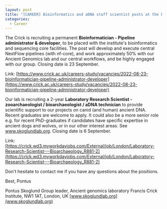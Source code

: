 ```yaml
---
layout: post
title: "[CAREER] Bioinformatics and aDNA staff scientist posts at the Francis Crick Institute"
categories:
  - Career
---
```


The Crick is recruiting a permanent **Bioinformatician - Pipeline administrator & developer**, to be placed with the institute's bioinformatics and sequencing core facilities. The post will develop and execute central NextFlow pipelines (with nf-core), and work approximately 50% with our Ancient Genomics lab and our central workflows, and be highly engaged with our group. Closing date is 23 September.

Link: [https://www.crick.ac.uk/careers-study/vacancies/2022-08-23-bioinformatician-pipeline-administrator-developer](https://www.crick.ac.uk/careers-study/vacancies/2022-08-23-bioinformatician-pipeline-administrator-developer)

Our lab is recruiting a 2-year **Laboratory Research Scientist - zooarchaeologist / bioarchaeologist / aDNA technician** to provide scientific support to our projects on canid (and human) ancient DNA. Recent graduates are welcome to apply. It could also be a more senior role e.g. for recent PhD-graduates if candidates have specific expertise in ancient dogs and wolves, or in our other interest areas. See www.skoglundlab.org. Closing date is 6 September.

Link: [https://crick.wd3.myworkdayjobs.com/External/job/London/Laboratory-Research-Scientist---Bioarchaeology_R881-2](https://crick.wd3.myworkdayjobs.com/External/job/London/Laboratory-Research-Scientist---Bioarchaeology_R881-2)

Don't hesitate to contact me if you have any questions about the positions.

Best,
Pontus

Pontus Skoglund
Group leader, Ancient genomics laboratory
Francis Crick Institute, NW1 1AT, London, UK
[www.skoglundlab.org](www.skoglundlab.org)
